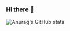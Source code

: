 ### Hi there 👋


![Anurag's GitHub stats](https://github-readme-stats.vercel.app/api?username=JhonatanTech&show_icons=true&theme=radical&bg_color=000&border_color=D00FF7F&icon_color=00FF7F&text_color=00FF7F&title_color=A020F0&&locale=pt-br&border_radius=20&hide_border=true)

